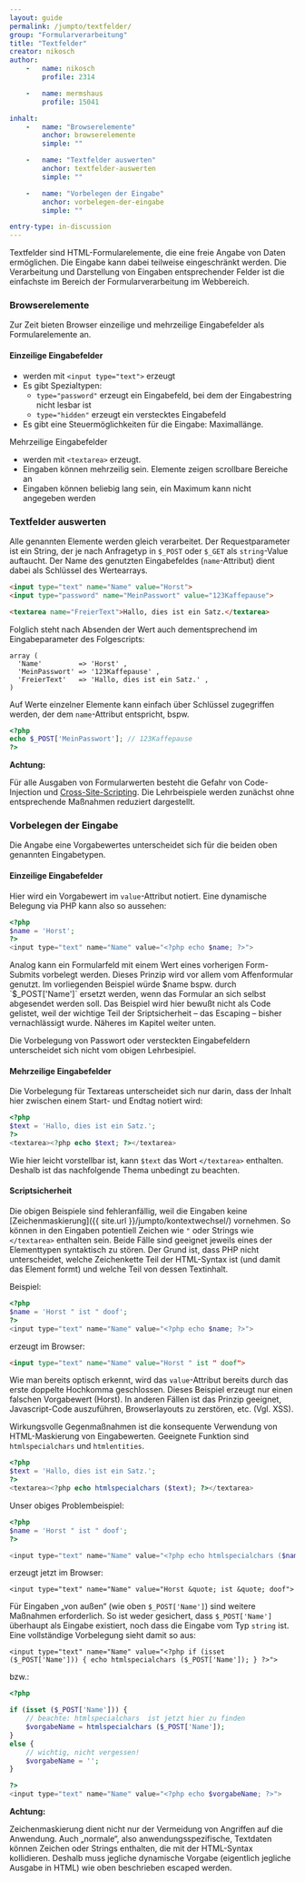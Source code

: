 ```yaml
---
layout: guide
permalink: /jumpto/textfelder/
group: "Formularverarbeitung"
title: "Textfelder"
creator: nikosch
author:
    -   name: nikosch
        profile: 2314

    -   name: mermshaus
        profile: 15041

inhalt:
    -   name: "Browserelemente"
        anchor: browserelemente
        simple: ""

    -   name: "Textfelder auswerten"
        anchor: textfelder-auswerten
        simple: ""

    -   name: "Vorbelegen der Eingabe"
        anchor: vorbelegen-der-eingabe
        simple: ""

entry-type: in-discussion
---
```


Textfelder sind HTML-Formularelemente, die eine freie Angabe von Daten
ermöglichen. Die Eingabe kann dabei teilweise eingeschränkt werden. Die
Verarbeitung und Darstellung von Eingaben entsprechender Felder ist die
einfachste im Bereich der Formularverarbeitung im Webbereich.



### Browserelemente

Zur Zeit bieten Browser einzeilige und mehrzeilige Eingabefelder als
Formularelemente an.

#### Einzeilige Eingabefelder

* werden mit `<input type="text">` erzeugt
* Es gibt Spezialtypen:
  * `type="password"` erzeugt ein Eingabefeld, bei dem der Eingabestring nicht
     lesbar ist
  * `type="hidden"` erzeugt ein verstecktes Eingabefeld
* Es gibt eine Steuermöglichkeiten für die Eingabe: Maximallänge.

Mehrzeilige Eingabefelder

* werden mit `<textarea>` erzeugt.
* Eingaben können mehrzeilig sein. Elemente zeigen scrollbare Bereiche an
* Eingaben können beliebig lang sein, ein Maximum kann nicht angegeben werden



### Textfelder auswerten

Alle genannten Elemente werden gleich verarbeitet. Der Requestparameter ist ein
String, der je nach Anfragetyp in `$_POST` oder `$_GET` als `string`-Value auftaucht.
Der Name des genutzten Eingabefeldes (`name`-Attribut) dient dabei als Schlüssel
des Wertearrays.

~~~ html
<input type="text" name="Name" value="Horst">
<input type="password" name="MeinPasswort" value="123Kaffepause">

<textarea name="FreierText">Hallo, dies ist ein Satz.</textarea>
~~~

Folglich steht nach Absenden der Wert auch dementsprechend im Eingabeparameter
des Folgescripts:

~~~
array (
  'Name'         => 'Horst' ,
  'MeinPasswort' => '123Kaffepause' ,
  'FreierText'   => 'Hallo, dies ist ein Satz.' ,
)
~~~

Auf Werte einzelner Elemente kann einfach über Schlüssel zugegriffen werden,
der dem `name`-Attribut entspricht, bspw.

~~~ php
<?php
echo $_POST['MeinPasswort']; // 123Kaffepause
?>
~~~

<div class="alert alert-danger">

<strong>Achtung:</strong>

Für alle Ausgaben von Formularwerten besteht die Gefahr von Code-Injection und
<a
href="{{ site.url }}/jumpto/cross-site-scripting/">Cross-Site-Scripting</a>.
Die Lehrbeispiele werden zunächst ohne entsprechende Maßnahmen reduziert
dargestellt.

</div>



###  Vorbelegen der Eingabe

Die Angabe eine Vorgabewertes unterscheidet sich für die beiden oben genannten
Eingabetypen.

#### Einzeilige Eingabefelder

Hier wird ein Vorgabewert im `value`-Attribut notiert. Eine dynamische Belegung
via PHP kann also so aussehen:

~~~ php
<?php
$name = 'Horst';
?>
<input type="text" name="Name" value="<?php echo $name; ?>">
~~~

Analog kann ein Formularfeld mit einem Wert eines vorherigen Form-Submits
vorbelegt werden. Dieses Prinzip wird vor allem vom Affenformular genutzt. Im
vorliegenden Beispiel würde $name bspw. durch `$_POST['Name']` ersetzt werden,
wenn das Formular an sich selbst abgesendet werden soll. Das Beispiel wird hier
bewußt nicht als Code gelistet, weil der wichtige Teil der Sriptsicherheit –
das Escaping – bisher vernachlässigt wurde. Näheres im Kapitel weiter unten.

Die Vorbelegung von Passwort oder versteckten Eingabefeldern unterscheidet sich nicht vom obigen Lehrbesipiel.

#### Mehrzeilige Eingabefelder

Die Vorbelegung für Textareas unterscheidet sich nur darin, dass der Inhalt
hier zwischen einem Start- und Endtag notiert wird:

~~~ php
<?php
$text = 'Hallo, dies ist ein Satz.';
?>
<textarea><?php echo $text; ?></textarea>
~~~

Wie hier leicht vorstellbar ist, kann `$text` das Wort `</textarea>` enthalten.
Deshalb ist das nachfolgende Thema unbedingt zu beachten.

#### Scriptsicherheit

Die obigen Beispiele sind fehleranfällig, weil die Eingaben keine
[Zeichenmaskierung]({{ site.url }}/jumpto/kontextwechsel/)
vornehmen. So können in den Eingaben potentiell Zeichen wie `"` oder Strings
wie `</textarea>` enthalten sein. Beide Fälle sind geeignet jeweils eines der
Elementtypen syntaktisch zu stören. Der Grund ist, dass PHP nicht
unterscheidet, welche Zeichenkette Teil der HTML-Syntax ist (und damit das
Element formt) und welche Teil von dessen Textinhalt.

Beispiel:

~~~ php
<?php
$name = 'Horst " ist " doof';
?>
<input type="text" name="Name" value="<?php echo $name; ?>">
~~~

erzeugt im Browser:

~~~ html
<input type="text" name="Name" value="Horst " ist " doof">
~~~

Wie man bereits optisch erkennt, wird das `value`-Attribut bereits durch das
erste doppelte Hochkomma geschlossen. Dieses Beispiel erzeugt nur einen
falschen Vorgabewert (Horst). In anderen Fällen ist das Prinzip geeignet,
Javascript-Code auszuführen, Browserlayouts zu zerstören, etc. (Vgl. XSS).

Wirkungsvolle Gegenmaßnahmen ist die konsequente Verwendung von HTML-Maskierung
von Eingabewerten. Geeignete Funktion sind `htmlspecialchars` und
`htmlentities`.

~~~ php
<?php
$text = 'Hallo, dies ist ein Satz.';
?>
<textarea><?php echo htmlspecialchars ($text); ?></textarea>
~~~

Unser obiges Problembeispiel:

~~~ php
<?php
$name = 'Horst " ist " doof';
?>

<input type="text" name="Name" value="<?php echo htmlspecialchars ($name); ?>">
~~~

erzeugt jetzt im Browser:

~~~
<input type="text" name="Name" value="Horst &quote; ist &quote; doof">
~~~

Für Eingaben „von außen“ (wie oben `$_POST['Name']`) sind weitere Maßnahmen
erforderlich. So ist weder gesichert, dass `$_POST['Name']` überhaupt als Eingabe
existiert, noch dass die Eingabe vom Typ `string` ist. Eine vollständige
Vorbelegung sieht damit so aus:

~~~ phph
<input type="text" name="Name" value="<?php if (isset ($_POST['Name'])) { echo htmlspecialchars ($_POST['Name']); } ?>">
~~~

bzw.:

~~~ php
<?php

if (isset ($_POST['Name'])) {
    // beachte: htmlspecialchars  ist jetzt hier zu finden
    $vorgabeName = htmlspecialchars ($_POST['Name']);
}
else {
    // wichtig, nicht vergessen!
    $vorgabeName = '';
}

?>
<input type="text" name="Name" value="<?php echo $vorgabeName; ?>">
~~~

<div class="alert alert-danger">

<strong>Achtung:</strong>

Zeichenmaskierung dient nicht nur der Vermeidung von Angriffen auf die
Anwendung. Auch „normale“, also anwendungsspezifische, Textdaten können Zeichen
oder Strings enthalten, die mit der HTML-Syntax kollidieren. Deshalb muss
jegliche dynamische Vorgabe (eigentlich jegliche Ausgabe in HTML) wie oben
beschrieben escaped werden.

</div>

